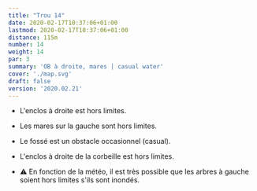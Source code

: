 ```yaml
---
title: "Trou 14"
date: 2020-02-17T10:37:06+01:00
lastmod: 2020-02-17T10:37:06+01:00
distance: 115m
number: 14
weight: 14
par: 3
summary: 'OB à droite, mares | casual water'
cover: './map.svg'
draft: false
version: '2020.02.21'
---
```


- L'enclos à droite est hors limites.
- Les mares sur la gauche sont hors limites.
- Le fossé est un obstacle occasionnel (casual).
- L'enclos à droite de la corbeille est hors limites.

- ⚠️ En fonction de la météo, il est très possible que les arbres à gauche soient hors limites s'ils sont inondés.

